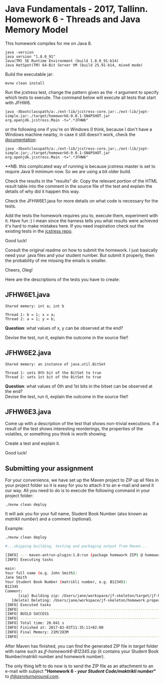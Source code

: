 Java Fundamentals - 2017, Tallinn. Homework 6 - Threads and Java Memory Model
===========

This homework compiles for me on Java 8.

```
java -version
java version "1.8.0_91"
Java(TM) SE Runtime Environment (build 1.8.0_91-b14)
Java HotSpot(TM) 64-Bit Server VM (build 25.91-b14, mixed mode)
```

Build the executable jar:
```
mvnw clean install
```

Run the jcstress test, change the pattern given as the *-t* argument to specify which tests to execute.
The command below will execute all tests that start with JFHW6.
```
java -Xbootclasspath/a:./ext-lib/jcstress-core.jar:./ext-lib/jopt-simple.jar:./target/homework6-0.0.1-SNAPSHOT.jar org.openjdk.jcstress.Main -t=".*JFHW6"
```

or the following one if you're on Windows (I think, because I don't have a Windows machine nearby, in case it still doesn't work, check the [documentation](https://docs.oracle.com/cd/E15289_01/doc.40/e15062/optionx.htm#i1021218):
```
java -Xbootclasspath/a:./ext-lib/jcstress-core.jar;./ext-lib/jopt-simple.jar;./target/homework6-0.0.1-SNAPSHOT.jar org.openjdk.jcstress.Main -t=".*JFHW6"
```


**NB. this complicated way of running is because jcstress master is set to require Java 9 minimum now. So we are using a bit older build.


Check the results in the "results" dir.
Copy the relevant portion of the HTML result table into the comment in the source file of the test and explain the details of why did it happen this way.

Check the JFHW6E1.java for more details on what code is necessary for the tests.

Add the tests the homework requires you to, execute them, experiment with it. Have fun :)
I mean since the harness tells you what results were achieved it's hard to make mistakes here.
 If you need inspiration check out the existing tests in the [jcstress repo](http://hg.openjdk.java.net/code-tools/jcstress/).


Good luck!


Consult the original readme on how to submit the homework. I just basically need your .java files and your student number. But submit it properly,
then the probability of me missing the emails is smaller.

Cheers,
Oleg!


Here are the descriptions of the tests you have to create:

JFHW6E1.java
-------
```
Shared memory: int a; int b

Thread 1: b = 1; x = a;
Thread 2: a = 1; y = b;
```

**Question**: what values of x, y can be observed at the end?

Devise the test, run it, explain the outcome in the source file!!

JFHW6E2.java
--------
```
Shared memory: an instance of java.util.BitSet

Thread 1: sets 0th bit of the BitSet to true
Thread 2: sets 1st bit of the BitSet to true
```

**Question**: what values of 0th and 1st bits in the bitset can be observed at the end?  
Devise the test, run it, explain the outcome in the source file!!

JFHW6E3.java
--------

Come up with a description of the test that shows non-trivial executions.
If a result of the test shows interesting reorderings, the properties of the volatiles, or something you think is worth showing.

Create a test and explain it.

Good luck!


Submitting your assignment
--------------------------

For your convenience, we have set up the Maven project to ZIP up all files in your project folder so it is easy for you to attach it to an e-mail and send it our way. All you need to do is to execute the following command in your project folder:

```
./mvnw clean deploy
```

It will ask you for your full name, Student Book Number (also known as *matrikli number*) and a comment (optional).

Example:

```bash
./mvnw clean deploy

#...skipping building, testing and packaging output from Maven...

[INFO] --- maven-antrun-plugin:1.8:run (package homework ZIP) @ homework4 ---
[INFO] Executing tasks

main:
Your full name (e.g. John Smith):
Jane Smith
Your Student Book Number (matrikli number, e.g. B12345):
B12345
Comment:
      [zip] Building zip: /Users/jane/workspace/jf-skeleton/target/jf-homework6-B12345.zip
   [delete] Deleting: /Users/jane/workspace/jf-skeleton/homework.properties
[INFO] Executed tasks
[INFO] ------------------------------------------------------------------------
[INFO] BUILD SUCCESS
[INFO] ------------------------------------------------------------------------
[INFO] Total time: 20.041 s
[INFO] Finished at: 2017-02-03T11:35:11+02:00
[INFO] Final Memory: 21M/283M
[INFO] ------------------------------------------------------------------------
```

After Maven has finished, you can find the generated ZIP file in *target* folder with name such as
*jf-homework6-B12345.zip* (it contains your Student Book Number/matrikli number and homework number).

The only thing left to do now is to send the ZIP file as an attachment to an e-mail with subject **"Homework 6 - *your Student Code/maktrikli number*"** to *jf@zeroturnaround.com*.
